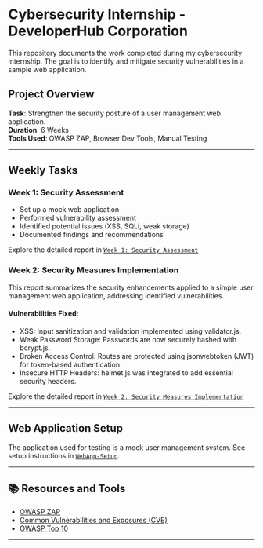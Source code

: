 # Cybersecurity Internship - DeveloperHub Corporation
This repository documents the work completed during my cybersecurity internship. The goal is to identify and mitigate security vulnerabilities in a sample web application.

## Project Overview
**Task**: Strengthen the security posture of a user management web application.  
**Duration**: 6 Weeks  
**Tools Used**: OWASP ZAP, Browser Dev Tools, Manual Testing

---

## Weekly Tasks

### Week 1: Security Assessment
- Set up a mock web application
- Performed vulnerability assessment
- Identified potential issues (XSS, SQLi, weak storage)
- Documented findings and recommendations

Explore the detailed report in [`Week 1: Security Assessment`](./Week-1-Security-Assessment.md)

### Week 2: Security Measures Implementation
This report summarizes the security enhancements applied to a simple user management web application, addressing identified vulnerabilities.
#### Vulnerabilities Fixed:
- XSS: Input sanitization and validation implemented using validator.js.
- Weak Password Storage: Passwords are now securely hashed with bcrypt.js.
- Broken Access Control: Routes are protected using jsonwebtoken (JWT) for token-based authentication.
- Insecure HTTP Headers: helmet.js was integrated to add essential security headers.

Explore the detailed report in [`Week 2: Security Measures Implementation`](./Week-2-Implementing-Security-Measures.md)

---

## Web Application Setup

The application used for testing is a mock user management system. See setup instructions in [`WebApp-Setup`](./WebApp-Setup.md).

---

## 📚 Resources and Tools

- [OWASP ZAP](https://www.zaproxy.org/)
- [Common Vulnerabilities and Exposures (CVE)](https://cve.mitre.org/)
- [OWASP Top 10](https://owasp.org/www-project-top-ten/)

---
